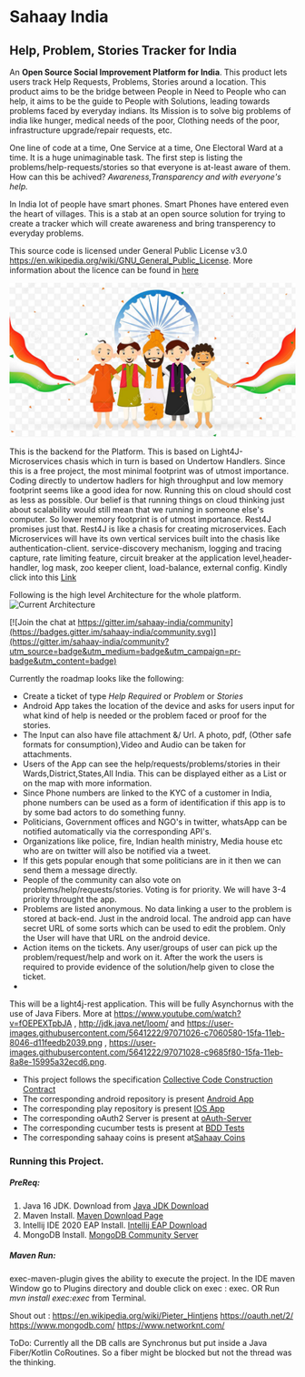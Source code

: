 # Sahaay India
## Help, Problem, Stories Tracker for India
An **Open Source Social Improvement Platform for India**. This product lets users track Help Requests, Problems, Stories around a location. This product aims to be the bridge between People in Need to People who can help, it aims to be the guide to People with Solutions, leading towards problems faced by everyday indians. Its Mission is to solve big problems of india like hunger, medical needs of the poor, Clothing needs of the poor, infrastructure upgrade/repair requests, etc. 

One line of code at a time, One Service at a time, One Electoral Ward at a time. It is a huge unimaginable task. The first step is listing the problems/help-requests/stories so that everyone is at-least aware of them. How can this be achived? *Awareness,Transparency and with everyone's help.*    
  
In India lot of people have smart phones. Smart Phones have entered even the heart of villages. This is a stab at an open source solution for trying to create a tracker which will create awareness and bring transperency to everyday problems.  

This source code is licensed under General Public License v3.0 https://en.wikipedia.org/wiki/GNU_General_Public_License. More information about the licence can be found in [here](License.txt) 

![Sahaay-India](./src/main/resources/images/india.png)

This is the backend for the Platform. This is based on Light4J-Microservices chasis which in turn is based on Undertow Handlers. 
Since this is a free project, the most minimal footprint was of utmost importance. Coding directly to undertow hadlers for high throughput and
 low memory footprint seems like a good idea for now. Running this on cloud should cost as less as possible. Our belief is that running things on cloud thinking just about scalability would still mean that we running in someone else's computer. 
 So lower memory footprint is of utmost importance. Rest4J promises just that. Rest4J is like a chasis for creating microservices. Each Microservices will have its own vertical services built into the chasis like authentication-client. service-discovery mechanism, logging and tracing capture, rate limiting feature,
 circuit breaker at the application level,header-handler, log mask, zoo keeper client, load-balance, external config. Kindly click into this [Link](https://doc.networknt.com/concern/)
 
Following is the high level Architecture for the whole platform.
![Current Architecture](https://user-images.githubusercontent.com/5641222/91639495-a2dfdb00-ea34-11ea-8acd-82c81167118f.png)

[![Join the chat at https://gitter.im/sahaay-india/community](https://badges.gitter.im/sahaay-india/community.svg)](https://gitter.im/sahaay-india/community?utm_source=badge&utm_medium=badge&utm_campaign=pr-badge&utm_content=badge)

Currently the roadmap looks like the following:
* Create a ticket of type *Help Required* or *Problem* or *Stories*
* Android App takes the location of the device and asks for users input for what kind of help is needed or the problem faced or proof for the stories.
* The Input can also have file attachment &/ Url. A photo, pdf, (Other safe formats for consumption),Video and Audio can be taken for attachments.
* Users of the App can see the help/requests/problems/stories in their Wards,District,States,All India. This can be displayed either as a List or on the map with more information.
* Since Phone numbers are linked to the KYC of a customer in India, phone numbers can be used as a form of identification if this app is to by some bad actors to do something funny.
* Politicians, Government offices and NGO's in twitter, whatsApp can be notified automatically via the corresponding API's.
* Organizations like police, fire, Indian health ministry, Media house etc who are on twitter will also be notified via a tweet.
* If this gets popular enough that some politicians are in it then we can send them a message directly.
* People of the community can also vote on problems/help/requests/stories. Voting is for priority. We will have 3-4 priority throught the app.
* Problems are listed anonymous. No data linking a user to the problem is stored at back-end. Just in the android local. The android app can have secret URL of some sorts which can be used to edit the problem. Only the User will have that URL on the android device. 
* Action items on the tickets. Any user/groups of user can pick up the problem/request/help and work on it. After the work the users is required to provide evidence of the solution/help given to close the ticket.
* 

This will be a light4j-rest application. This will be fully Asynchornus with the use of Java Fibers. More at https://www.youtube.com/watch?v=fOEPEXTpbJA , http://jdk.java.net/loom/ and https://user-images.githubusercontent.com/5641222/97071026-c7060580-15fa-11eb-8046-d11feedb2039.png , https://user-images.githubusercontent.com/5641222/97071028-c9685f80-15fa-11eb-8a8e-15995a32ecd6.png. 

* This project follows the specification [Collective Code Construction Contract](https://rfc.zeromq.org/spec/42/)
* The corresponding android repository is present [Android App](https://github.com/sunil-kavali/sahaay-android)
* The corresponding play repository is present [IOS App](https://github.com/Ekshunya-India/sahaay-ios)
* The corresponding oAuth2 Server is present at [oAuth-Server](https://github.com/Ekshunya-India/sahaay-security)
* The corresponding cucumber tests is present at [BDD Tests](https://github.com/Ekshunya-India/sahaay-bdd)
* The corresponding sahaay coins is present at[Sahaay Coins](https://github.com/Ekshunya-India/sahaay-coins)

### Running this Project.
##### PreReq:
1. Java 16 JDK. Download from [Java JDK Download](https://jdk.java.net/16/)
1. Maven Install. [Maven Download Page](http://maven.apache.org/download.cgi#)
1. Intellij IDE 2020 EAP Install. [Intellij EAP Download](https://www.jetbrains.com/idea/nextversion/#section=mac)
1. MongoDB Install. [MongoDB Community Server](https://www.mongodb.com/try/download/community)

##### Maven Run:
exec-maven-plugin gives the ability to execute the project. In the IDE maven Window go to Plugins
directory and double click on exec : exec.
                        OR
Run *mvn install exec:exec* from Terminal. 

Shout out : https://en.wikipedia.org/wiki/Pieter_Hintjens
            https://oauth.net/2/
            https://www.mongodb.com/
            https://www.networknt.com/

ToDo: Currently all the DB calls are Synchronus but put inside a Java Fiber/Kotlin CoRoutines. So a fiber might be blocked but not the thread was the thinking.